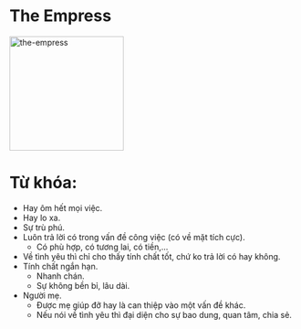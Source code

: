 # The Empress

<img style="width: 200px;" alt="the-empress"
  src="https://www.alittlesparkofjoy.com/wp-content/uploads/2020/02/the-empress-tarot-card.jpg">

**Từ khóa:**
===

* Hay ôm hết mọi việc.
* Hay lo xa.
* Sự trù phú.
* Luôn trả lời có trong vấn đề công việc (có về mặt tích cực).
  * Có phù hợp, có tương lai, có tiền,...
* Về tình yêu thì chỉ cho thấy tính chất tốt, chứ ko trả lời có hay không.
* Tính chất ngắn hạn.
  * Nhanh chán.
  * Sự không bền bỉ, lâu dài.
* Người mẹ.
  * Được mẹ giúp đỡ hay là can thiệp vào một vấn đề khác.
  * Nếu nói về tình yêu thì đại diện cho sự bao dung, quan tâm, chia sẻ.
